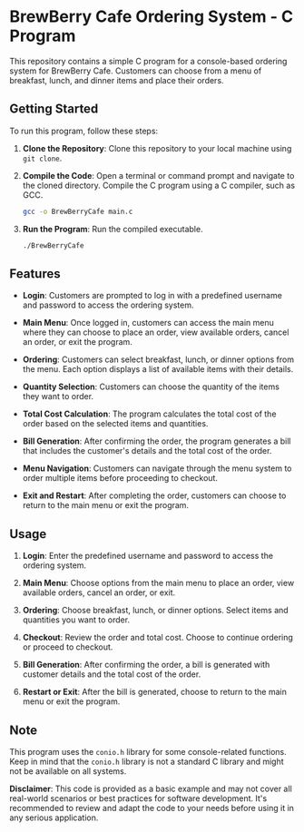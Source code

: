 # BrewBerry Cafe Ordering System - C Program

This repository contains a simple C program for a console-based ordering system for BrewBerry Cafe. Customers can choose from a menu of breakfast, lunch, and dinner items and place their orders.

## Getting Started

To run this program, follow these steps:

1. **Clone the Repository**: Clone this repository to your local machine using `git clone`.

2. **Compile the Code**: Open a terminal or command prompt and navigate to the cloned directory. Compile the C program using a C compiler, such as GCC.

   ```bash
   gcc -o BrewBerryCafe main.c
   ```

3. **Run the Program**: Run the compiled executable.

   ```bash
   ./BrewBerryCafe
   ```

## Features

- **Login**: Customers are prompted to log in with a predefined username and password to access the ordering system.

- **Main Menu**: Once logged in, customers can access the main menu where they can choose to place an order, view available orders, cancel an order, or exit the program.

- **Ordering**: Customers can select breakfast, lunch, or dinner options from the menu. Each option displays a list of available items with their details.

- **Quantity Selection**: Customers can choose the quantity of the items they want to order.

- **Total Cost Calculation**: The program calculates the total cost of the order based on the selected items and quantities.

- **Bill Generation**: After confirming the order, the program generates a bill that includes the customer's details and the total cost of the order.

- **Menu Navigation**: Customers can navigate through the menu system to order multiple items before proceeding to checkout.

- **Exit and Restart**: After completing the order, customers can choose to return to the main menu or exit the program.

## Usage

1. **Login**: Enter the predefined username and password to access the ordering system.

2. **Main Menu**: Choose options from the main menu to place an order, view available orders, cancel an order, or exit.

3. **Ordering**: Choose breakfast, lunch, or dinner options. Select items and quantities you want to order.

4. **Checkout**: Review the order and total cost. Choose to continue ordering or proceed to checkout.

5. **Bill Generation**: After confirming the order, a bill is generated with customer details and the total cost of the order.

6. **Restart or Exit**: After the bill is generated, choose to return to the main menu or exit the program.

## Note

This program uses the `conio.h` library for some console-related functions. Keep in mind that the `conio.h` library is not a standard C library and might not be available on all systems.

**Disclaimer**: This code is provided as a basic example and may not cover all real-world scenarios or best practices for software development. It's recommended to review and adapt the code to your needs before using it in any serious application.
